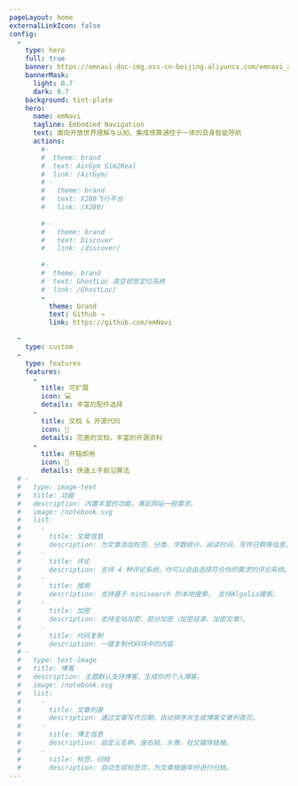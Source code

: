 ```yaml
---
pageLayout: home
externalLinkIcon: false
config:
  -
    type: hero
    full: true
    banner: https://emnavi-doc-img.oss-cn-beijing.aliyuncs.com/emnavi_assets/intro/index_background-modified.png
    bannerMask:
      light: 0.7
      dark: 0.7
    background: tint-plate
    hero:
      name: emNavi
      tagline: Embodied Navigation
      text: 面向开放世界理解与认知、集成感算通控于一体的具身智能导航
      actions:
        #-
        #  theme: brand
        #  text: AirGym Sim2Real
        #  link: /AirGym/
        # -
        #   theme: brand
        #   text: X280飞行平台
        #   link: /X280/
        
        # - 
        #   theme: brand
        #   text: Discover
        #   link: /discover/
        
        #-
        #  theme: brand
        #  text: GhostLoc 高空视觉定位系统
        #  link: /GhostLoc/
        -
          theme: brand
          text: Github →
          link: https://github.com/emNavi

  -
    type: custom    
  -
    type: features
    features:
      -
        title: 可扩展
        icon: 💻
        details: 丰富的配件选择   
      -
        title: 文档 & 开源代码
        icon: 📖
        details: 完善的文档，丰富的开源资料
      -
        title: 开箱即用
        icon: 🚀
        details: 快速上手前沿算法 
  # -
  #   type: image-text
  #   title: 功能
  #   description: 内置丰富的功能，满足网站一般需求。
  #   image: /notebook.svg
  #   list:
  #     -
  #       title: 文章信息
  #       description: 为文章添加标签、分类、字数统计、阅读时间、写作日期等信息。
  #     -
  #       title: 评论
  #       description: 支持 4 种评论系统，你可以自由选择符合你的需求的评论系统。
  #     -
  #       title: 搜索
  #       description: 支持基于 minisearch 的本地搜索， 支持Algolia搜索。
  #     -
  #       title: 加密
  #       description: 支持全站加密、部分加密（加密目录、加密文章）。
  #     -
  #       title: 代码复制
  #       description: 一键复制代码块中的内容
  # -
  #   type: text-image
  #   title: 博客
  #   description: 主题默认支持博客，生成你的个人博客。
  #   image: /notebook.svg
  #   list:
  #     -
  #       title: 文章列表
  #       description: 通过文章写作日期，自动排序并生成博客文章列表页。
  #     -
  #       title: 博主信息
  #       description: 自定义名称、座右铭、头像，社交媒体链接。
  #     -
  #       title: 标签、归档
  #       description: 自动生成标签页，为文章根据年份进行归档。
---
```

